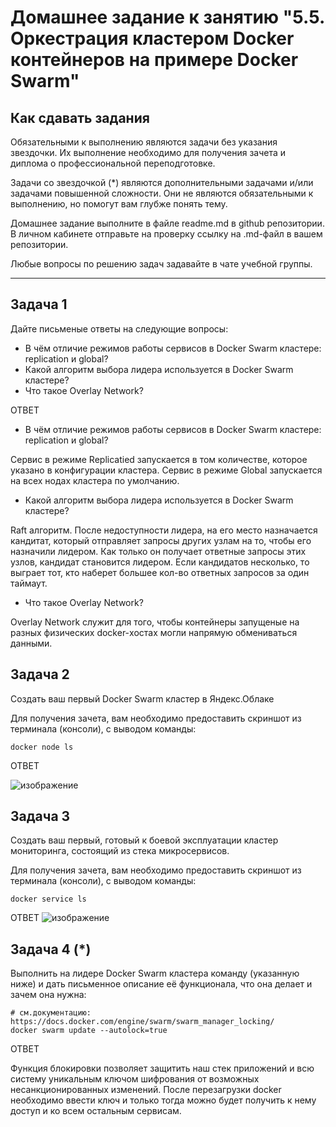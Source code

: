 # Домашнее задание к занятию "5.5. Оркестрация кластером Docker контейнеров на примере Docker Swarm"

## Как сдавать задания

Обязательными к выполнению являются задачи без указания звездочки. Их выполнение необходимо для получения зачета и диплома о профессиональной переподготовке.

Задачи со звездочкой (*) являются дополнительными задачами и/или задачами повышенной сложности. Они не являются обязательными к выполнению, но помогут вам глубже понять тему.

Домашнее задание выполните в файле readme.md в github репозитории. В личном кабинете отправьте на проверку ссылку на .md-файл в вашем репозитории.

Любые вопросы по решению задач задавайте в чате учебной группы.

---

## Задача 1

Дайте письменые ответы на следующие вопросы:

- В чём отличие режимов работы сервисов в Docker Swarm кластере: replication и global?
- Какой алгоритм выбора лидера используется в Docker Swarm кластере?
- Что такое Overlay Network?


ОТВЕТ
- В чём отличие режимов работы сервисов в Docker Swarm кластере: replication и global?

Сервис в режиме Replicatied запускается в том количестве, которое указано в конфигурации кластера. Сервис в режиме Global запускается на всех нодах кластера по умолчанию.

- Какой алгоритм выбора лидера используется в Docker Swarm кластере?

Raft алгоритм. После недоступности лидера, на его место назначается кандитат, который отправляет запросы других узлам на то, чтобы его назначили лидером. Как только он получает ответные запросы этих узлов, кандидат становится лидером. Если кандидатов несколько, то выграет тот, кто наберет большее кол-во ответных запросов за один таймаут.

- Что такое Overlay Network?

Overlay Network служит для того, чтобы контейнеры запущеные на разных физических docker-хостах могли напрямую обмениваться данными.


## Задача 2

Создать ваш первый Docker Swarm кластер в Яндекс.Облаке

Для получения зачета, вам необходимо предоставить скриншот из терминала (консоли), с выводом команды:
```
docker node ls
```

ОТВЕТ

![изображение](https://user-images.githubusercontent.com/89098193/217344051-16f6e5e8-6e2a-4381-9f1f-a8ad46dd1d25.png)

## Задача 3

Создать ваш первый, готовый к боевой эксплуатации кластер мониторинга, состоящий из стека микросервисов.

Для получения зачета, вам необходимо предоставить скриншот из терминала (консоли), с выводом команды:
```
docker service ls
```

ОТВЕТ
![изображение](https://user-images.githubusercontent.com/89098193/217343998-a5484ecc-443f-4579-9679-a8af54a0e7f0.png)


## Задача 4 (*)

Выполнить на лидере Docker Swarm кластера команду (указанную ниже) и дать письменное описание её функционала, что она делает и зачем она нужна:
```
# см.документацию: https://docs.docker.com/engine/swarm/swarm_manager_locking/
docker swarm update --autolock=true
```

ОТВЕТ

Функция блокировки позволяет защитить наш стек приложений и всю систему уникальным ключом шифрования от возможных несанкционированных изменений. После перезагрузки docker необходимо ввести ключ и только тогда можно будет получить к нему доступ и ко всем остальным сервисам.
